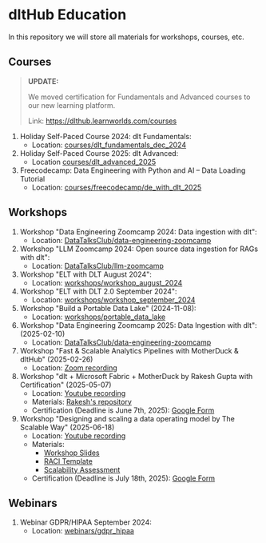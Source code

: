 # dltHub Education

In this repository we will store all materials for workshops, courses, etc.

## Courses

>**UPDATE:**
>
>We moved certification for Fundamentals and Advanced courses to our new learning platform.
>
>Link: https://dlthub.learnworlds.com/courses


1. Holiday Self-Paced Course 2024: dlt Fundamentals:
   - Location: [courses/dlt_fundamentals_dec_2024](courses/dlt_fundamentals_dec_2024)
2. Holiday Self-Paced Course 2025: dlt Advanced:
   - Location [courses/dlt_advanced_2025](courses/dlt_advanced_2025)
3. Freecodecamp: Data Engineering with Python and AI – Data Loading Tutorial
   - Location: [courses/freecodecamp/de_with_dlt_2025](courses/freecodecamp/de_with_dlt_2025)

## Workshops

1. Workshop "Data Engineering Zoomcamp 2024: Data ingestion with dlt":
   - Location: [DataTalksClub/data-engineering-zoomcamp](https://github.com/DataTalksClub/data-engineering-zoomcamp/blob/main/cohorts/2024/workshops/dlt.md)
1. Workshop "LLM Zoomcamp 2024: Open source data ingestion for RAGs with dlt":
   - Location: [DataTalksClub/llm-zoomcamp](https://github.com/DataTalksClub/llm-zoomcamp/blob/main/cohorts/2024/workshops/dlt.md)
1. Workshop "ELT with DLT August 2024":
   - Location: [workshops/workshop_august_2024](workshops/workshop_august_2024)
1. Workshop "ELT with DLT 2.0 September 2024":
   - Location: [workshops/workshop_september_2024](workshops/workshop_september_2024)
1. Workshop "Build a Portable Data Lake" (2024-11-08):
   - Location: [workshops/portable_data_lake](workshops/portable_data_lake)
1. Workshop "Data Engineering Zoomcamp 2025: Data Ingestion with dlt": (2025-02-10)
   - Location: [DataTalksClub/data-engineering-zoomcamp](https://github.com/DataTalksClub/data-engineering-zoomcamp/tree/main/cohorts/2025/workshops/dlt)
1. Workshop "Fast & Scalable Analytics Pipelines with MotherDuck & dltHub" (2025-02-26)
   - Location: [Zoom recording](https://zoom.us/rec/play/fNuqdtPLD3wpe502xu4ooMS314oriOEOgZqJlyWI2CUJn-gLc-r09iuoqHlv5daGbof817AzH1M-eMHy.1C5juK0nss2Wczc1?accessLevel=meeting&canPlayFromShare=true&from=share_recording_detail&continueMode=true&componentName=rec-play&originRequestUrl=https%3A%2F%2Fzoom.us%2Frec%2Fshare%2FV_lFbpaxnkouJsr9tAStz4zfa1_neKwFQyNTolBajNZUJiFabYX0-nytuOayCtyn.yfaYRZWgdYrLwOBy)
1. Workshop "dlt + Microsoft Fabric + MotherDuck by Rakesh Gupta with Certification" (2025-05-07)
   - Location: [Youtube recording](https://www.youtube.com/live/wca8DnKucBM)
   - Materials: [Rakesh's repository](https://github.com/sketchmyview/fabric-dlthub-series/blob/main/README.md)
   - Certification (Deadline is June 7th, 2025): [Google Form](https://forms.gle/Z22LEJxf9SVj891z5)
1. Workshop "Designing and scaling a data operating model by The Scalable Way" (2025-06-18)
   - Location: [Youtube recording](https://www.youtube.com/live/CMXm-7x0290?feature=shared)
   - Materials:
     - [Workshop Slides](https://docs.google.com/presentation/d/1I5AR0OGPOlCYT3Zdwx3ufxMXuOeljlmPQXH3cof0U34/edit?usp=sharing)
     - [RACI Template](https://docs.google.com/spreadsheets/d/1814LCgVQikV_IwbiLzBUpsidnUtLXbnECU0K37EOrkc/edit?usp=sharing)
     - [Scalability Assessment](https://thescalableway.scoreapp.com/)
   - Certification (Deadline is July 18th, 2025): [Google Form]( https://forms.gle/RL2u4kssWcf3o9pG7) 

## Webinars
1. Webinar GDPR/HIPAA September 2024:
   - Location: [webinars/gdpr_hipaa](webinars/gdpr_hipaa)

